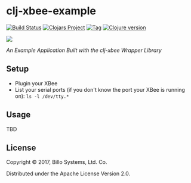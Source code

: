 # clj-xbee-example

[![Build Status][travis-badge]][travis]
[![Clojars Project][clojars-badge]][clojars]
[![Tag][tag-badge]][tag]
[![Clojure version][clojure-v]](project.clj)

[![][logo]][logo-large]

*An Example Application Built with the clj-xbee Wrapper Library*


## Setup

* Plugin your XBee
* List your serial ports (if you don't know the port your XBee is running on):
  `ls -l /dev/tty.*`


## Usage

TBD


## License

Copyright © 2017, Billo Systems, Ltd. Co.

Distributed under the Apache License Version 2.0.


<!-- Named page links below: /-->

[travis]: https://travis-ci.org/billosys/clj-xbee-example
[travis-badge]: https://travis-ci.org/billosys/clj-xbee-example.png?branch=master
[deps]: http://jarkeeper.com/billosys/clj-xbee-example
[deps-badge]: http://jarkeeper.com/billosys/clj-xbee-example/status.svg
[logo]: https://github.com/billosys/clj-xbee/raw/master/resources/images/Xbee-small.png
[logo-large]: https://github.com/billosys/clj-xbee/raw/master/resources/images/Xbee.png
[tag-badge]: https://img.shields.io/github/tag/billosys/clj-xbee-example.svg
[tag]: https://github.com/billosys/clj-xbee-example/tags
[clojure-v]: https://img.shields.io/badge/clojure-1.8.0-blue.svg
[jdk-v]: https://img.shields.io/badge/jdk-1.7+-blue.svg
[clojars]: https://clojars.org/clj-xbee-example
[clojars-badge]: https://img.shields.io/clojars/v/clj-xbee-example.svg
